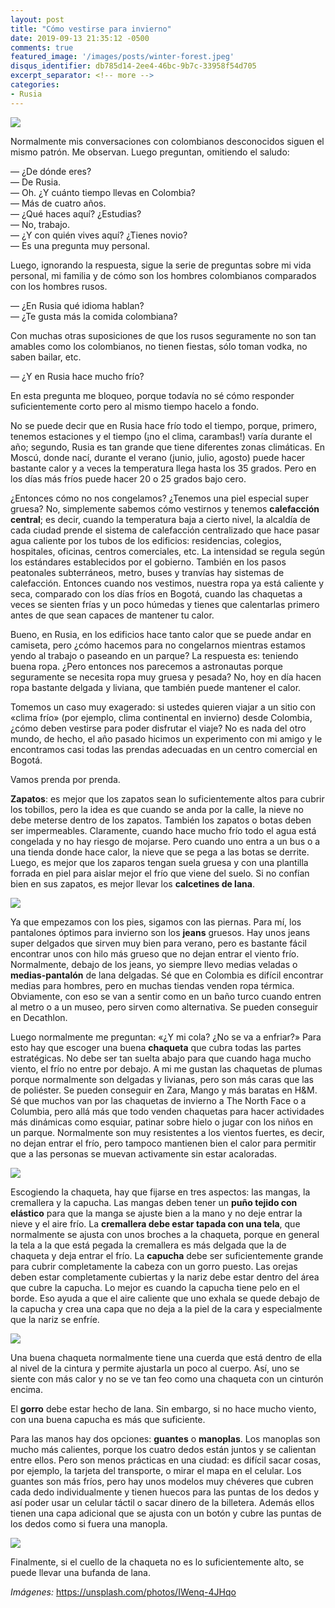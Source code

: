 ```yaml
---
layout: post
title: "Cómo vestirse para invierno"
date: 2019-09-13 21:35:12 -0500
comments: true
featured_image: '/images/posts/winter-forest.jpeg'
disqus_identifier: db785d14-2ee4-46bc-9b7c-33958f54d705
excerpt_separator: <!-- more -->
categories: 
- Rusia
---
```


<!-- more -->

![](/images/posts/como-vestirse-para-invierno.png)

Normalmente mis conversaciones  con colombianos desconocidos siguen 
el mismo patrón. Me observan. Luego preguntan, omitiendo el saludo:

— ¿De dónde eres? <br>
— De Rusia. <br>
— Oh. ¿Y cuánto tiempo llevas en Colombia? <br>
— Más de cuatro años. <br>
— ¿Qué haces aquí? ¿Estudias? <br>
— No, trabajo.<br>
— ¿Y con quién vives aquí? ¿Tienes novio?<br>
— Es una pregunta muy personal.<br>

Luego, ignorando la respuesta, sigue la serie de preguntas sobre 
mi vida personal, mi familia y de cómo son los hombres colombianos 
comparados con los hombres rusos.

— ¿En Rusia qué idioma hablan?<br>
— ¿Te gusta más la comida colombiana?<br>

Con muchas otras suposiciones de que los rusos seguramente no son tan amables como los colombianos, no tienen fiestas, sólo toman vodka, no saben bailar, etc.

— ¿Y en Rusia hace mucho frío? 

En esta  pregunta me bloqueo, porque todavía no sé cómo responder suficientemente corto pero al mismo tiempo hacelo a fondo.

No se puede decir que en Rusia hace frío todo el tiempo, porque, primero, tenemos estaciones y el tiempo (¡no el clima, carambas!) varía durante el año; segundo, Rusia es tan grande que tiene diferentes zonas climáticas. 
En Moscú, donde nací, durante el verano (junio, julio, agosto) puede hacer bastante calor y a veces la temperatura llega hasta los 35 grados. Pero en los días más fríos puede hacer 20 o 25 grados bajo cero.

¿Entonces cómo no nos congelamos? ¿Tenemos una piel especial super gruesa? No, simplemente sabemos cómo vestirnos y tenemos **calefacción central**; es decir, cuando la temperatura baja a cierto nivel, la alcaldía de cada ciudad prende el sistema de calefacción centralizado que hace pasar agua caliente por los tubos de los edificios: residencias, colegios, hospitales, oficinas, centros comerciales, etc. La intensidad se regula según los estándares establecidos por el gobierno. También en los pasos peatonales subterráneos, metro, buses y tranvías hay sistemas de calefacción. Entonces cuando nos vestimos, nuestra ropa ya está caliente y seca, comparado con los días fríos en Bogotá, cuando las chaquetas a veces se sienten frías y un poco húmedas y tienes que calentarlas primero antes de que sean capaces de mantener tu calor.

Bueno, en Rusia, en los edificios hace tanto calor que se puede andar en camiseta, pero ¿cómo hacemos para no congelarnos mientras estamos yendo al trabajo o paseando en un parque? La respuesta es: teniendo buena ropa. ¿Pero entonces nos parecemos a astronautas porque seguramente se necesita ropa muy gruesa y pesada? No, hoy en día hacen ropa bastante delgada y liviana, que también puede mantener el calor.

Tomemos un caso muy exagerado: si ustedes quieren viajar a un sitio con «clima frío» (por ejemplo, clima continental en invierno) desde Colombia, ¿cómo deben vestirse para poder disfrutar el viaje? No es nada del  otro mundo, de hecho, el año pasado hicimos un experimento con mi amigo y le encontramos casi todas las prendas adecuadas en un centro comercial en Bogotá.

Vamos prenda por prenda.

**Zapatos**: es mejor que los zapatos sean lo suficientemente altos para cubrir los tobillos, pero la idea es que cuando se anda por la calle, la nieve no debe meterse dentro de los zapatos. También los zapatos o botas deben ser impermeables. Claramente, cuando hace mucho frío todo el agua está congelada y no hay riesgo de mojarse. Pero cuando uno entra a un bus o a una tienda donde hace calor, la nieve que se pega a las botas se derrite. Luego, es mejor que los zaparos tengan suela gruesa y con una plantilla forrada en piel para aislar mejor el frío que viene del suelo. Si no confían bien en sus zapatos, es mejor llevar los **calcetines de lana**.

![](/images/russia/timberland.jpg)

Ya que empezamos con los pies, sigamos con las piernas. Para mí, los pantalones óptimos para invierno son los **jeans** gruesos. Hay unos jeans super delgados que sirven muy bien para verano, pero es bastante fácil encontrar unos con hilo más grueso que no dejan entrar el viento frío. Normalmente, debajo de los jeans, yo siempre llevo medias veladas o **medias-pantalón** de lana delgadas. Sé que en Colombia es difícil encontrar medias para hombres, pero en muchas tiendas venden ropa térmica. Obviamente, con eso se van a sentir como en un baño turco cuando entren al metro o a un museo, pero sirven como alternativa. Se pueden conseguir en Decathlon.

Luego normalmente me preguntan: «¿Y mi cola? ¿No se va a enfriar?» Para esto hay que escoger una buena **chaqueta** que cubra todas las partes estratégicas. No debe ser tan suelta abajo para que cuando haga mucho viento, el frío no entre por debajo. A mi me gustan las chaquetas de plumas porque normalmente son delgadas y livianas, pero son más caras que las de poliéster. Se pueden conseguir en Zara, Mango y más baratas en H&M.  Sé que muchos van por las chaquetas de invierno a The North Face o a Columbia, pero allá más que todo venden chaquetas para hacer actividades más dinámicas como esquiar, patinar sobre hielo o jugar con los niños en un parque. Normalmente son muy resistentes a los vientos fuertes, es decir, no dejan entrar el frío, pero tampoco mantienen bien el calor para permitir que a las personas se muevan activamente sin estar acaloradas.

![](/images/russia/kurtka-muzhskaya.jpg)

Escogiendo la chaqueta, hay que fijarse en tres aspectos: las mangas, la cremallera y la capucha. Las mangas deben tener un **puño tejido con elástico** para que la manga se ajuste bien a la mano y no deje entrar la nieve y el aire frío. La **cremallera debe estar tapada con una tela**, que normalmente se ajusta con unos broches a la chaqueta, porque en general la tela a la que está pegada la cremallera es más delgada que la de chaqueta y deja entrar el frío. La **capucha** debe ser suficientemente grande para cubrir completamente la cabeza con un gorro puesto. Las orejas deben estar completamente cubiertas y la nariz debe estar dentro del área que cubre la capucha. Lo mejor es cuando la capucha tiene pelo en el borde. Eso ayuda a que el aire caliente que uno exhala se quede debajo de la capucha y crea una capa que no deja a la piel de la cara y especialmente que la nariz se enfríe. 

![](/images/russia/kurtka-zhenskaya.jpg)

Una buena chaqueta normalmente tiene una cuerda que está dentro de ella al nivel de la cintura y permite ajustarla un poco al cuerpo. Así, uno se siente con más calor y no se ve tan feo como una chaqueta con un cinturón encima.

El **gorro** debe estar hecho de lana. Sin embargo, si no hace mucho viento, con una buena capucha es más que suficiente.

Para las manos hay dos opciones: **guantes** o **manoplas**. Los manoplas son mucho más calientes, porque los cuatro dedos están juntos y se calientan entre ellos. Pero son menos prácticas en una ciudad: es difícil sacar cosas, por ejemplo, la tarjeta del transporte, o mirar el mapa en el celular. Los guantes son más fríos, pero hay unos modelos muy chéveres que cubren cada dedo individualmente y tienen huecos para las puntas de los  dedos y así poder usar un celular táctil o sacar dinero de la billetera. Además ellos tienen una capa adicional que se ajusta con un botón y cubre las puntas de los dedos como si fuera una manopla.

![](/images/russia/perchatki.jpg)

Finalmente, si el cuello de la chaqueta no es lo suficientemente alto, se puede llevar una bufanda de lana.

*Imágenes:* https://unsplash.com/photos/IWenq-4JHqo